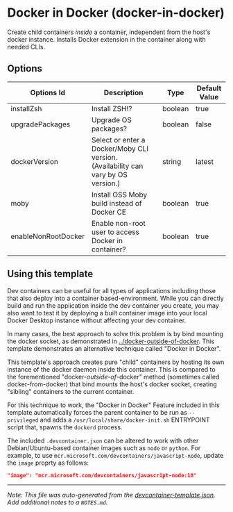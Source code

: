 
# Docker in Docker (docker-in-docker)

Create child containers _inside_ a container, independent from the host's docker instance. Installs Docker extension in the container along with needed CLIs.

## Options

| Options Id | Description | Type | Default Value |
|-----|-----|-----|-----|
| installZsh | Install ZSH!? | boolean | true |
| upgradePackages | Upgrade OS packages? | boolean | false |
| dockerVersion | Select or enter a Docker/Moby CLI version. (Availability can vary by OS version.) | string | latest |
| moby | Install OSS Moby build instead of Docker CE | boolean | true |
| enableNonRootDocker | Enable non-root user to access Docker in container? | boolean | true |

## Using this template

Dev containers can be useful for all types of applications including those that also deploy into a container based-environment. While you can directly build and run the application inside the dev container you create, you may also want to test it by deploying a built container image into your local Docker Desktop instance without affecting your dev container.

In many cases, the best approach to solve this problem is by bind mounting the docker socket, as demonstrated in [../docker-outside-of-docker](../docker-outside-of-docker). This template demonstrates an alternative technique called "Docker in Docker".

This template's approach creates pure "child" containers by hosting its own instance of the docker daemon inside this container.  This is compared to the forementioned "docker-_outside-of_-docker" method (sometimes called docker-from-docker) that bind mounts the host's docker socket, creating "sibling" containers to the current container.

For this technique to work, the "Docker in Docker" Feature included in this template automatically forces the parent container to be run as `--privileged` and adds a `/usr/local/share/docker-init.sh` ENTRYPOINT script that, spawns the `dockerd` process.

The included `.devcontainer.json` can be altered to work with other Debian/Ubuntu-based container images such as `node` or `python`. For example, to use `mcr.microsoft.com/devcontainers/javascript-node`, update the `image` proprty as follows:

```json
"image": "mcr.microsoft.com/devcontainers/javascript-node:18"
```

---

_Note: This file was auto-generated from the [devcontainer-template.json](https://github.com/devcontainers/templates/blob/main/src/docker-in-docker/devcontainer-template.json).  Add additional notes to a `NOTES.md`._
